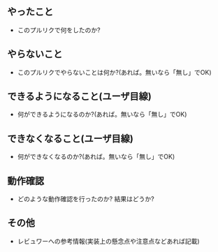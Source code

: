## やったこと
* このプルリクで何をしたのか?
## やらないこと
* このプルリクでやらないことは何か?(あれば。無いなら「無し」でOK)
## できるようになること(ユーザ目線)
* 何ができるようになるのか?(あれば。無いなら「無し」でOK)
## できなくなること(ユーザ目線)
* 何ができなくなるのか?(あれば。無いなら「無し」でOK)
## 動作確認
* どのような動作確認を行ったのか? 結果はどうか?
## その他
* レビュワーへの参考情報(実装上の懸念点や注意点などあれば記載)
